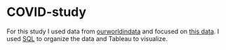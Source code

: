 # COVID-study
For this study I used data from [ourworldindata](https://ourworldindata.org/) and focused on [this data](https://ourworldindata.org/covid-deaths).
I used [SQL](Covid.sql) to organize the data and Tableau to visualize.
